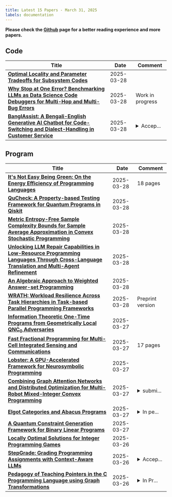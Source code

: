 ```yaml
---
title: Latest 15 Papers - March 31, 2025
labels: documentation
---
```

**Please check the [Github](https://github.com/zezhishao/MTS_Daily_ArXiv) page for a better reading experience and more papers.**

## Code
| **Title** | **Date** | **Comment** |
| --- | --- | --- |
| **[Optimal Locality and Parameter Tradeoffs for Subsystem Codes](http://arxiv.org/abs/2503.22651v1)** | 2025-03-28 |  |
| **[Why Stop at One Error? Benchmarking LLMs as Data Science Code Debuggers for Multi-Hop and Multi-Bug Errors](http://arxiv.org/abs/2503.22388v1)** | 2025-03-28 | Work in progress |
| **[BanglAssist: A Bengali-English Generative AI Chatbot for Code-Switching and Dialect-Handling in Customer Service](http://arxiv.org/abs/2503.22283v1)** | 2025-03-28 | <details><summary>Accep...</summary><p>Accepted at the 2025 Conference on Human Factors in Computing Systems (CHI 2025)</p></details> |

## Program
| **Title** | **Date** | **Comment** |
| --- | --- | --- |
| **[It's Not Easy Being Green: On the Energy Efficiency of Programming Languages](http://arxiv.org/abs/2410.05460v2)** | 2025-03-28 | 18 pages |
| **[QuCheck: A Property-based Testing Framework for Quantum Programs in Qiskit](http://arxiv.org/abs/2503.22641v1)** | 2025-03-28 |  |
| **[Metric Entropy-Free Sample Complexity Bounds for Sample Average Approximation in Convex Stochastic Programming](http://arxiv.org/abs/2401.00664v6)** | 2025-03-28 |  |
| **[Unlocking LLM Repair Capabilities in Low-Resource Programming Languages Through Cross-Language Translation and Multi-Agent Refinement](http://arxiv.org/abs/2503.22512v1)** | 2025-03-28 |  |
| **[An Algebraic Approach to Weighted Answer-set Programming](http://arxiv.org/abs/2503.20849v2)** | 2025-03-28 |  |
| **[WRATH: Workload Resilience Across Task Hierarchies in Task-based Parallel Programming Frameworks](http://arxiv.org/abs/2503.12752v2)** | 2025-03-28 | Preprint version |
| **[Information Theoretic One-Time Programs from Geometrically Local $\text{QNC}_0$ Adversaries](http://arxiv.org/abs/2503.22016v1)** | 2025-03-27 |  |
| **[Fast Fractional Programming for Multi-Cell Integrated Sensing and Communications](http://arxiv.org/abs/2406.10910v2)** | 2025-03-27 | 17 pages |
| **[Lobster: A GPU-Accelerated Framework for Neurosymbolic Programming](http://arxiv.org/abs/2503.21937v1)** | 2025-03-27 |  |
| **[Combining Graph Attention Networks and Distributed Optimization for Multi-Robot Mixed-Integer Convex Programming](http://arxiv.org/abs/2503.21548v1)** | 2025-03-27 | <details><summary>submi...</summary><p>submitted to CDC 2025</p></details> |
| **[Elgot Categories and Abacus Programs](http://arxiv.org/abs/2503.21434v1)** | 2025-03-27 | <details><summary>In pe...</summary><p>In peer rewview, although not at MFPS, I'm just using their style files!</p></details> |
| **[A Quantum Constraint Generation Framework for Binary Linear Programs](http://arxiv.org/abs/2503.21222v1)** | 2025-03-27 |  |
| **[Locally Optimal Solutions for Integer Programming Games](http://arxiv.org/abs/2503.20918v1)** | 2025-03-26 |  |
| **[StepGrade: Grading Programming Assignments with Context-Aware LLMs](http://arxiv.org/abs/2503.20851v1)** | 2025-03-26 | <details><summary>Accep...</summary><p>Accepted to the 15th IEEE Integrated STEM Education Conference (ISEC)</p></details> |
| **[Pedagogy of Teaching Pointers in the C Programming Language using Graph Transformations](http://arxiv.org/abs/2503.20469v1)** | 2025-03-26 | <details><summary>In Pr...</summary><p>In Proceedings GCM 2023 and 2024, arXiv:2503.19632</p></details> |


